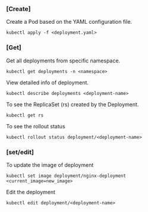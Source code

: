 ### [Create]
Create a Pod based on the YAML configuration file.
```
kubectl apply -f <deployment.yaml>
```
### [Get]
Get all deployments from specific namespace.
```
kubectl get deployments -n <namespace>
```
View detailed info of deployment.
```
kubectl describe deployments <deployment-name>
```
To see the ReplicaSet (rs) created by the Deployment.
```
kubectl get rs
```
To see the rollout status
```
kubectl rollout status deployment/<deployment-name>
```
### [set/edit]
To update the image of deployment
```
kubectl set image deployment/nginx-deployment <current_image=new_image>
```
Edit the deployment
```
kubectl edit deployment/<deployment-name>
